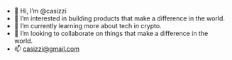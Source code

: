 - 👋 Hi, I’m @casizzi
- 👀 I’m interested in building products that make a difference in the world.
- 🌱 I’m currently learning more about tech in crypto.
- 💞️ I’m looking to collaborate on things that make a difference in the world.
- 📫 casizzi@gmail.com
